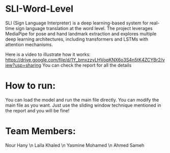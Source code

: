 # SLI-Word-Level
SLI (Sign Language Interpreter) is a deep learning-based system for real-time sign language translation at the word level. The project leverages MediaPipe for pose and hand landmark extraction and explores multiple deep learning architectures, including transformers and LSTMs with attention mechanisms.

Here is a video to illustrate how it works: https://drive.google.com/file/d/1Y_bmxzzyLHVoqKNX6o3S4n5tK4ZCYBr2/view?usp=sharing
You can check the report for all the details

# How to run:
You can load the model and run the main file directly. You can modify the main file as you want. Just use the sliding window technique mentioned in the report and you will be fine!


# Team Members:
Nour Hany \n
Laila Khaled \n
Yasmine Mohamed \n
Ahmed Sameh 
